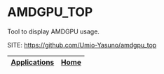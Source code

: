 # AMDGPU_TOP

 Tool to display AMDGPU usage.

 SITE: https://github.com/Umio-Yasuno/amdgpu_top

 | [Applications](https://portable-linux-apps.github.io/apps.html) | [Home](https://portable-linux-apps.github.io)
 | --- | --- |
